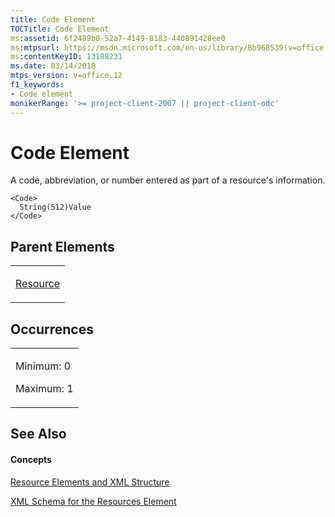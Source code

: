 ```yaml
---
title: Code Element
TOCTitle: Code Element
ms:assetid: 6f2489b0-52a7-4149-8183-440891428ee0
ms:mtpsurl: https://msdn.microsoft.com/en-us/library/Bb968539(v=office.12)
ms:contentKeyID: 13188231
ms.date: 03/14/2018
mtps_version: v=office.12
f1_keywords:
- Code element
monikerRange: '>= project-client-2007 || project-client-odc'
---
```


# Code Element




A code, abbreviation, or number entered as part of a resource's information.

    <Code>
      String(512)Value
    </Code>

## Parent Elements

<table>
<colgroup>
<col style="width: 100%" />
</colgroup>
<tbody>
<tr class="odd">
<td><p><a href="resource-element.md">Resource</a></p></td>
</tr>
</tbody>
</table>

## Occurrences

<table>
<colgroup>
<col style="width: 100%" />
</colgroup>
<tbody>
<tr class="odd">
<td><p>Minimum: 0</p>
<p>Maximum: 1</p></td>
</tr>
</tbody>
</table>

## See Also

#### Concepts

[Resource Elements and XML Structure](resource-elements-and-xml-structure.md)

[XML Schema for the Resources Element](xml-schema-for-the-resources-element.md)

